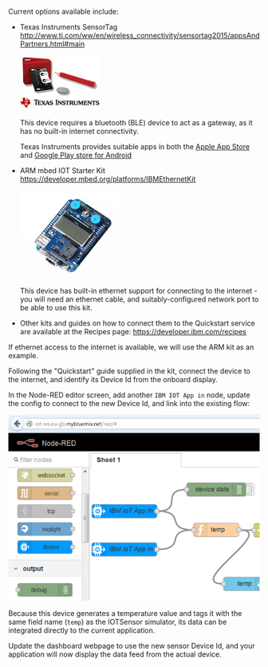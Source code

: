 
Current options available include:

-	Texas Instruments SensorTag
	http://www.ti.com/ww/en/wireless_connectivity/sensortag2015/appsAndPartners.html#main
	
	![](/media/93774f020b17d40f4abb647dc81b5e8c.png)
	
	This device requires a bluetooth (BLE) device to act as a gateway, as it has no built-in internet connectivity.
	
	Texas Instruments provides suitable apps in both the 
	[Apple App Store](https://itunes.apple.com/gb/app/ti-sensortag/id552918064?mt=8) and 
	[Google Play store for Android](https://play.google.com/store/apps/details?id=com.ti.ble.sensortag&hl=en_GB)

-	ARM mbed IOT Starter Kit
	https://developer.mbed.org/platforms/IBMEthernetKit
	
	![](/media/ed797e7eb4b1673cea96a84c07334d56.png)
	
	This device has built-in ethernet support for connecting to the internet - you will need an ethernet cable,
	and suitably-configured network port to be able to use this kit.
  
-	Other kits and guides on how to connect them to the Quickstart service are
	available at the Recipes page:
	https://developer.ibm.com/recipes

If ethernet access to the internet is available, we will use the ARM kit as an example.

Following the "Quickstart" guide supplied in the kit, connect the device to the 
internet, and identify its Device Id from the onboard display.

In the Node-RED editor screen, add another `IBM IOT App in` node, update the 
config to connect to the new Device Id, and link into the existing flow:

![](/media/65f108b661c7567007308b122bd32d9e.png)

Because this device generates a temperature value and tags it with the same 
field name (`temp`) as the IOTSensor simulator, its data can be integrated
 directly to the current application.

Update the dashboard webpage to use the new sensor Device Id, and your application
 will now display the data feed from the actual device.
